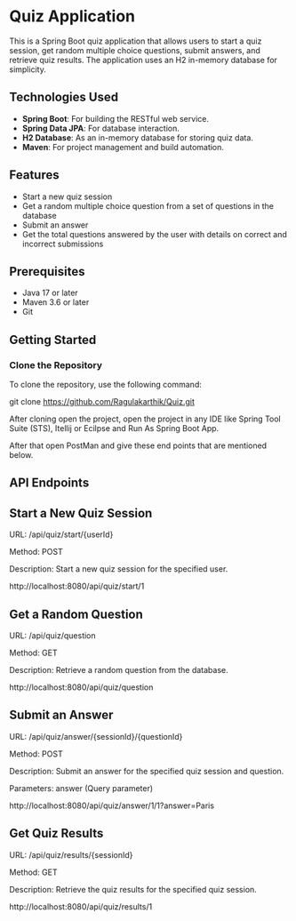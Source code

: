 # Quiz Application

This is a Spring Boot quiz application that allows users to start a quiz session, get random multiple choice questions, submit answers, and retrieve quiz results. 
The application uses an H2 in-memory database for simplicity.

## Technologies Used

- **Spring Boot**: For building the RESTful web service.
- **Spring Data JPA**: For database interaction.
- **H2 Database**: As an in-memory database for storing quiz data.
- **Maven**: For project management and build automation.

## Features

- Start a new quiz session
- Get a random multiple choice question from a set of questions in the database
- Submit an answer
- Get the total questions answered by the user with details on correct and incorrect submissions

## Prerequisites

- Java 17 or later
- Maven 3.6 or later
- Git

## Getting Started

### Clone the Repository

To clone the repository, use the following command:

git clone https://github.com/Ragulakarthik/Quiz.git

After cloning open the project, open the project in any IDE like Spring Tool Suite (STS), Itellij or Ecilpse and Run As Spring Boot App.

After that open PostMan and give these end points that are mentioned below.

## API Endpoints
## Start a New Quiz Session
URL: /api/quiz/start/{userId}

Method: POST

Description: Start a new quiz session for the specified user.

http://localhost:8080/api/quiz/start/1


## Get a Random Question
URL: /api/quiz/question

Method: GET

Description: Retrieve a random question from the database.

http://localhost:8080/api/quiz/question


## Submit an Answer
URL: /api/quiz/answer/{sessionId}/{questionId}

Method: POST

Description: Submit an answer for the specified quiz session and question.

Parameters: answer (Query parameter)

http://localhost:8080/api/quiz/answer/1/1?answer=Paris


## Get Quiz Results
URL: /api/quiz/results/{sessionId}

Method: GET

Description: Retrieve the quiz results for the specified quiz session.

http://localhost:8080/api/quiz/results/1

